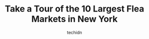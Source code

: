 ---
layout: ampstory
image: https://i0.wp.com/paketmu.com/wp-content/uploads/2023/06/flea-market-0-in-new-york-1686365142.jpeg?resize=640,853
author: techidn
featured: false
description: Explore the diverse Flea Market scene in New York, home to an incredible selection of 10 establishments catering to every taste. Whether youre in search of iconic favorites or undiscovered 
title: Take a Tour of the 10 Largest Flea Markets in New York
cover:
   title: Take a Tour of the 10 Largest Flea Markets in New York
   subtitle: RICKPATE
   background: https://paketmu.com/wp-content/uploads/2023/06/flea-market-0-in-new-york-1686365142.jpeg

pages: 
 - layout: thirds
   top: <h1>#1 AquaDuck FleaMarket</h1>
   bottom: "<p>I love flea markets and garage sales and this place is just so good! You can find just about anything here. They sell fresh fruit and they do have bathrooms. Its a two f</p>"
   background: https://paketmu.com/wp-content/uploads/2023/06/flea-market-1-in-new-york-1686365143.jpeg
   backgroundblur: true
 - layout: thirds
   top: <h1>#2 Grand Bazaar NYC</h1>
   bottom: "<p>So much amazing locally made goods, antiques, and beautiful clothes as well as products from around the world. Great food court too! Great neighborhood to spend the day, </p>"
   background: https://paketmu.com/wp-content/uploads/2023/06/flea-market-2-in-new-york-1686365143.jpeg
   cta:
      link: https://paketmu.com/take-a-tour-of-the-10-largest-flea-markets-in-new-york/
      text: Take a Tour of the 10 Largest Flea Markets in New York
 - layout: thirds
   top: <h1>#3 Brooklyn Flea</h1>
   bottom: "<p>Had a lot of fun here shopping with very kind vendors who gave great deals. Theres a lot of stuff to do in the area once youre done shopping, all accessible by foot</p>"
   background: https://paketmu.com/wp-content/uploads/2023/06/flea-market-3-in-new-york-1686365144.jpeg
   cta:
      link: https://paketmu.com/take-a-tour-of-the-10-largest-flea-markets-in-new-york/
      text: Take a Tour of the 10 Largest Flea Markets in New York
 - layout: thirds
   top: <h1>#4 Artists & Fleas Williamsburg</h1>
   bottom: "<p>70 N 7th St, Brooklyn, NY 11249, United States</p>"
   background: https://images.unsplash.com/photo-1549241520-425e3dfc01cb?ixlib=rb-4.0.3&ixid=MnwxMjA3fDB8MHxwaG90by1wYWdlfHx8fGVufDB8fHx8&auto=format&fit=crop&w=640&h=853&q=80
   cta:
      link: https://paketmu.com/take-a-tour-of-the-10-largest-flea-markets-in-new-york/
      text: Take a Tour of the 10 Largest Flea Markets in New York
 - layout: thirds
   top: <h1>#5 Annex Markets</h1>
   bottom: "<p>29 West 25th Street Btwn 6th Ave. &, Broadway, New York, NY 10010, United States</p>"
   background: https://images.unsplash.com/photo-1533998839656-76f5e4b2bccb?ixlib=rb-4.0.3&ixid=MnwxMjA3fDB8MHxwaG90by1wYWdlfHx8fGVufDB8fHx8&auto=format&fit=crop&w=640&h=853&q=80
   cta:
      link: https://paketmu.com/take-a-tour-of-the-10-largest-flea-markets-in-new-york/
      text: Take a Tour of the 10 Largest Flea Markets in New York
 - layout: thirds
   top: <h1>#6 Flea Market</h1>
   bottom: "<p>92-3 Corona Ave., Queens, NY 11373, United States</p>"
   background: https://images.unsplash.com/photo-1522441815192-d9f04eb0615c?ixlib=rb-4.0.3&ixid=MnwxMjA3fDB8MHxwaG90by1wYWdlfHx8fGVufDB8fHx8&auto=format&fit=crop&w=640&h=853&q=80
   cta:
      link: https://paketmu.com/take-a-tour-of-the-10-largest-flea-markets-in-new-york/
      text: Take a Tour of the 10 Largest Flea Markets in New York
 - layout: thirds
   top: <h1>#7 Thomas Ventures Flea Market</h1>
   bottom: "<p>92-3 Corona Ave., Elmhurst, NY 11373, United States</p>"
   background: https://images.unsplash.com/photo-1595364397663-fca4f075d796?ixlib=rb-4.0.3&ixid=MnwxMjA3fDB8MHxwaG90by1wYWdlfHx8fGVufDB8fHx8&auto=format&fit=crop&w=640&h=853&q=80
   cta:
      link: https://paketmu.com/take-a-tour-of-the-10-largest-flea-markets-in-new-york/
      text: Take a Tour of the 10 Largest Flea Markets in New York
 - layout: thirds
   middle: Continue reading...
   background: https://images.unsplash.com/photo-1609083590460-7b8cc0ca65f8?ixlib=rb-4.0.3&ixid=MnwxMjA3fDB8MHxwaG90by1wYWdlfHx8fGVufDB8fHx8&auto=format&fit=crop&w=640&h=853&q=80
   cta:
      link: https://paketmu.com/take-a-tour-of-the-10-largest-flea-markets-in-new-york/
      text: Take a Tour of the 10 Largest Flea Markets in New York
      
---